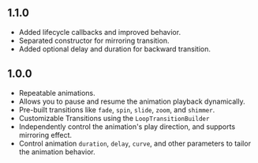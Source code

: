## 1.1.0

* Added lifecycle callbacks and improved behavior.
* Separated constructor for mirroring transition.
* Added optional delay and duration for backward transition.

## 1.0.0

* Repeatable animations.
* Allows you to pause and resume the animation playback dynamically.
* Pre-built transitions like `fade`, `spin`, `slide`, `zoom`, and `shimmer`.
* Customizable Transitions using the `LoopTransitionBuilder`
* Independently control the animation's play direction, and supports mirroring effect.
* Control animation `duration`, `delay`, `curve`, and other parameters to tailor the animation behavior.

